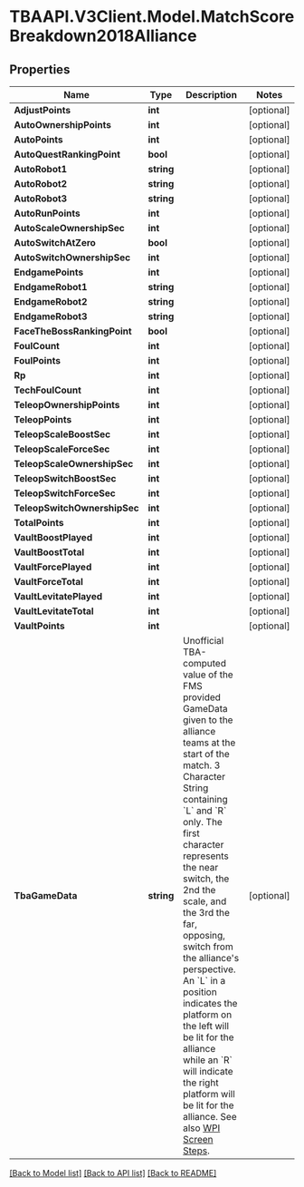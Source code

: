 # TBAAPI.V3Client.Model.MatchScoreBreakdown2018Alliance
## Properties

Name | Type | Description | Notes
------------ | ------------- | ------------- | -------------
**AdjustPoints** | **int** |  | [optional] 
**AutoOwnershipPoints** | **int** |  | [optional] 
**AutoPoints** | **int** |  | [optional] 
**AutoQuestRankingPoint** | **bool** |  | [optional] 
**AutoRobot1** | **string** |  | [optional] 
**AutoRobot2** | **string** |  | [optional] 
**AutoRobot3** | **string** |  | [optional] 
**AutoRunPoints** | **int** |  | [optional] 
**AutoScaleOwnershipSec** | **int** |  | [optional] 
**AutoSwitchAtZero** | **bool** |  | [optional] 
**AutoSwitchOwnershipSec** | **int** |  | [optional] 
**EndgamePoints** | **int** |  | [optional] 
**EndgameRobot1** | **string** |  | [optional] 
**EndgameRobot2** | **string** |  | [optional] 
**EndgameRobot3** | **string** |  | [optional] 
**FaceTheBossRankingPoint** | **bool** |  | [optional] 
**FoulCount** | **int** |  | [optional] 
**FoulPoints** | **int** |  | [optional] 
**Rp** | **int** |  | [optional] 
**TechFoulCount** | **int** |  | [optional] 
**TeleopOwnershipPoints** | **int** |  | [optional] 
**TeleopPoints** | **int** |  | [optional] 
**TeleopScaleBoostSec** | **int** |  | [optional] 
**TeleopScaleForceSec** | **int** |  | [optional] 
**TeleopScaleOwnershipSec** | **int** |  | [optional] 
**TeleopSwitchBoostSec** | **int** |  | [optional] 
**TeleopSwitchForceSec** | **int** |  | [optional] 
**TeleopSwitchOwnershipSec** | **int** |  | [optional] 
**TotalPoints** | **int** |  | [optional] 
**VaultBoostPlayed** | **int** |  | [optional] 
**VaultBoostTotal** | **int** |  | [optional] 
**VaultForcePlayed** | **int** |  | [optional] 
**VaultForceTotal** | **int** |  | [optional] 
**VaultLevitatePlayed** | **int** |  | [optional] 
**VaultLevitateTotal** | **int** |  | [optional] 
**VaultPoints** | **int** |  | [optional] 
**TbaGameData** | **string** | Unofficial TBA-computed value of the FMS provided GameData given to the alliance teams at the start of the match. 3 Character String containing &#x60;L&#x60; and &#x60;R&#x60; only. The first character represents the near switch, the 2nd the scale, and the 3rd the far, opposing, switch from the alliance&#39;s perspective. An &#x60;L&#x60; in a position indicates the platform on the left will be lit for the alliance while an &#x60;R&#x60; will indicate the right platform will be lit for the alliance. See also [WPI Screen Steps](https://wpilib.screenstepslive.com/s/currentCS/m/getting_started/l/826278-2018-game-data-details). | [optional] 

[[Back to Model list]](../README.md#documentation-for-models) [[Back to API list]](../README.md#documentation-for-api-endpoints) [[Back to README]](../README.md)

